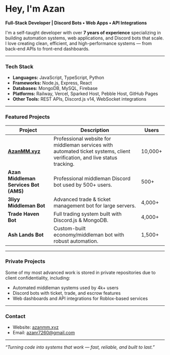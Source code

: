 # Hey, I'm Azan

**Full-Stack Developer | Discord Bots • Web Apps • API Integrations**

I'm a self-taught developer with over **7 years of experience** specializing in building automation systems, web applications, and Discord bots that scale.  
I love creating clean, efficient, and high-performance systems — from back-end APIs to front-end dashboards.

---

### Tech Stack
- **Languages:** JavaScript, TypeScript, Python  
- **Frameworks:** Node.js, Express, React  
- **Databases:** MongoDB, MySQL, Firebase  
- **Platforms:** Railway, Vercel, Sparked Host, Pebble Host, GitHub Pages  
- **Other Tools:** REST APIs, Discord.js v14, WebSocket integrations

---

### Featured Projects
| Project | Description | Users |
|----------|--------------|-------|
| [**AzanMM.xyz**](https://azanmm.xyz) | Professional website for middleman services with automated ticket systems, client verification, and live status tracking. | 10,000+ |
| **Azan Middleman Services Bot (AMS)** | Professional middleman Discord bot used by 500+ users. | 500+ |
| **3liyy Middleman Bot** | Advanced trade & ticket management bot for large servers. | 4,000+ |
| **Trade Haven Bot** | Full trading system built with Discord.js & MongoDB. | 4,000+ |
| **Ash Lands Bot** | Custom-built economy/middleman bot with robust automation. | 1,500+ |

---

### Private Projects
Some of my most advanced work is stored in private repositories due to client confidentiality, including:
- Automated middleman systems used by 4k+ users
- Discord bots with ticket, trade, and escrow features
- Web dashboards and API integrations for Roblox-based services
---

### Contact
- Website: [azanmm.xyz](https://azanmm.xyz)
- Email: azanr7260@gmail.com

---

*“Turning code into systems that work — fast, reliable, and built to last.”*
